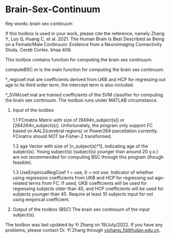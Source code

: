 # Brain-Sex-Continuum

Key words: brain sex continuum

If this toolbox is used in your work, please cite the reference, namely Zhang Y, Luo Q, Huang C, et al. 2021. The Human Brain Is Best Described as Being on a Female/Male Continuum: Evidence from a Neuroimaging Connectivity Study. Cereb Cortex. bhaa 408.

This toolbox contains function for computing the brain sex continuum.

computeBSC.m is the main function for computing the brain sex continuum.

*_regcoef.mat are coefficients derived from UKB and HCP for regressing out age to its third order term, the intercept term is also included.

*_SVMcoef.mat are trained coefficients of the SVM classifier for computing the brain sex continuum.
The toolbox runs under MATLAB circumstance.



1. Input of the toolbox
    
    1.1 FCmatrix
        Matrix with size of [94*94*n_subject(s)] or [264*264*n_subject(s)]. Unfortunately, the program only support FC based on AAL2(cerebral regions) or Power264 parcellation currently.
        FCmatrix should NOT be Fisher-Z transformed.
        
    1.2 age
        Vector with size of [n_subject(s)*1], indicating age of the subject(s). Young subject(s) (subject(s) younger than around 20 y.o.) are not recommended for computing BSC through this program (though feasible).

    1.3 UseEmpiricalRegCoef
        1 = use, 0 = not use.
        Indicator of whether using regression coefficients from UKB and HCP for regressing out age-related terms from FC. If used, UKB coefficients will be used for regressing subjects older than 45, and HCP coefficients will be used for subjects younger than 45. Require at least 10 subjects input for not using empirical coefficient. 
   
   
    
2. Output of the toolbox (BSC)
The brain sex continuum of the input subject(s).



The toolbox was last updated by Yi Zhang on 19/July/2022.
If you have any problems, please contact Dr. Yi Zhang through yizhang_fd@fudan.edu.cn.
